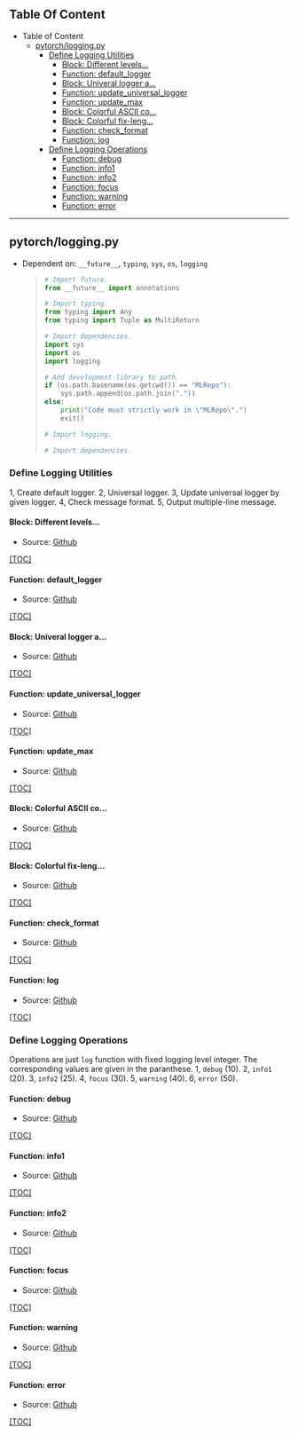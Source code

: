 ## Table Of Content

* Table of Content
  * [pytorch/logging.py](#pytorchloggingpy)
    * [Define Logging Utilities](#define-logging-utilities)
      * [Block: Different levels...](#block-different-levels)
      * [Function: default_logger](#function-default_logger)
      * [Block: Univeral logger a...](#block-univeral-logger-a)
      * [Function: update_universal_logger](#function-update_universal_logger)
      * [Function: update_max](#function-update_max)
      * [Block: Colorful ASCII co...](#block-colorful-ascii-co)
      * [Block: Colorful fix-leng...](#block-colorful-fix-leng)
      * [Function: check_format](#function-check_format)
      * [Function: log](#function-log)
    * [Define Logging Operations](#define-logging-operations)
      * [Function: debug](#function-debug)
      * [Function: info1](#function-info1)
      * [Function: info2](#function-info2)
      * [Function: focus](#function-focus)
      * [Function: warning](#function-warning)
      * [Function: error](#function-error)

---

## pytorch/logging.py

- Dependent on: `__future__`, `typing`, `sys`, `os`, `logging`

  > ```python
  > # Import future.
  > from __future__ import annotations
  >
  > # Import typing.
  > from typing import Any
  > from typing import Tuple as MultiReturn
  >
  > # Import dependencies.
  > import sys
  > import os
  > import logging
  >
  > # Add development library to path.
  > if (os.path.basename(os.getcwd()) == "MLRepo"):
  >     sys.path.append(os.path.join("."))
  > else:
  >     print("Code must strictly work in \"MLRepo\".")
  >     exit()
  >
  > # Import logging.
  >
  > # Import dependencies.
  > ```

### Define Logging Utilities

1, Create default logger. 2, Universal logger. 3, Update universal logger by given logger. 4, Check message format. 5, Output multiple-line message.

#### Block: Different levels...

- Source: [Github](https://github.com/gao462/MLRepo/blob/master/pytorch/logging.py#L39)

[[TOC]](#table-of-content)

#### Function: default_logger

- Source: [Github](https://github.com/gao462/MLRepo/blob/master/pytorch/logging.py#L48)

[[TOC]](#table-of-content)

#### Block: Univeral logger a...

- Source: [Github](https://github.com/gao462/MLRepo/blob/master/pytorch/logging.py#L80)

[[TOC]](#table-of-content)

#### Function: update_universal_logger

- Source: [Github](https://github.com/gao462/MLRepo/blob/master/pytorch/logging.py#L85)

[[TOC]](#table-of-content)

#### Function: update_max

- Source: [Github](https://github.com/gao462/MLRepo/blob/master/pytorch/logging.py#L107)

[[TOC]](#table-of-content)

#### Block: Colorful ASCII co...

- Source: [Github](https://github.com/gao462/MLRepo/blob/master/pytorch/logging.py#L127)

[[TOC]](#table-of-content)

#### Block: Colorful fix-leng...

- Source: [Github](https://github.com/gao462/MLRepo/blob/master/pytorch/logging.py#L146)

[[TOC]](#table-of-content)

#### Function: check_format

- Source: [Github](https://github.com/gao462/MLRepo/blob/master/pytorch/logging.py#L156)

[[TOC]](#table-of-content)

#### Function: log

- Source: [Github](https://github.com/gao462/MLRepo/blob/master/pytorch/logging.py#L190)

[[TOC]](#table-of-content)

### Define Logging Operations

Operations are just `log` function with fixed logging level integer. The corresponding values are given in the paranthese. 1, `debug` (10). 2, `info1` (20). 3, `info2` (25). 4, `focus` (30). 5, `warning` (40). 6, `error` (50).

#### Function: debug

- Source: [Github](https://github.com/gao462/MLRepo/blob/master/pytorch/logging.py#L261)

[[TOC]](#table-of-content)

#### Function: info1

- Source: [Github](https://github.com/gao462/MLRepo/blob/master/pytorch/logging.py#L280)

[[TOC]](#table-of-content)

#### Function: info2

- Source: [Github](https://github.com/gao462/MLRepo/blob/master/pytorch/logging.py#L299)

[[TOC]](#table-of-content)

#### Function: focus

- Source: [Github](https://github.com/gao462/MLRepo/blob/master/pytorch/logging.py#L318)

[[TOC]](#table-of-content)

#### Function: warning

- Source: [Github](https://github.com/gao462/MLRepo/blob/master/pytorch/logging.py#L337)

[[TOC]](#table-of-content)

#### Function: error

- Source: [Github](https://github.com/gao462/MLRepo/blob/master/pytorch/logging.py#L356)

[[TOC]](#table-of-content)